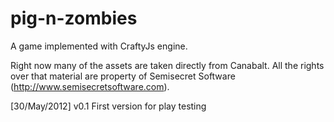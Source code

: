 pig-n-zombies
=============

A game implemented with CraftyJs engine.

Right now many of the assets are taken directly from Canabalt. All the rights over that material are property of Semisecret Software (http://www.semisecretsoftware.com).

[30/May/2012] v0.1 First version for play testing
